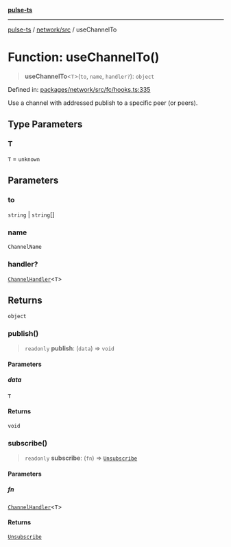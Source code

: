 [**pulse-ts**](../../../README.md)

***

[pulse-ts](../../../README.md) / [network/src](../README.md) / useChannelTo

# Function: useChannelTo()

> **useChannelTo**\<`T`\>(`to`, `name`, `handler?`): `object`

Defined in: [packages/network/src/fc/hooks.ts:335](https://github.com/jlehett/pulse-ts/blob/d786433c7cb88fe7c30a7029f46dff58815931cc/packages/network/src/fc/hooks.ts#L335)

Use a channel with addressed publish to a specific peer (or peers).

## Type Parameters

### T

`T` = `unknown`

## Parameters

### to

`string` | `string`[]

### name

`ChannelName`

### handler?

[`ChannelHandler`](../type-aliases/ChannelHandler.md)\<`T`\>

## Returns

`object`

### publish()

> `readonly` **publish**: (`data`) => `void`

#### Parameters

##### data

`T`

#### Returns

`void`

### subscribe()

> `readonly` **subscribe**: (`fn`) => [`Unsubscribe`](../type-aliases/Unsubscribe.md)

#### Parameters

##### fn

[`ChannelHandler`](../type-aliases/ChannelHandler.md)\<`T`\>

#### Returns

[`Unsubscribe`](../type-aliases/Unsubscribe.md)
